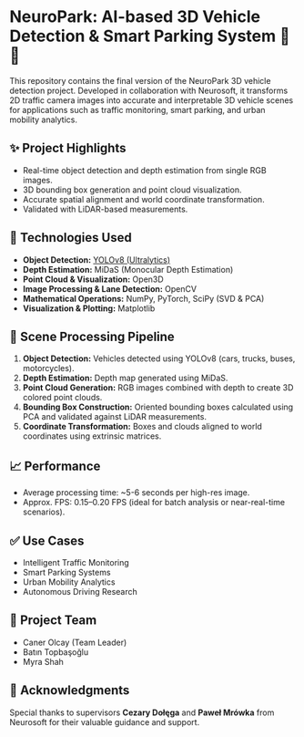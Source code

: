 # NeuroPark: AI-based 3D Vehicle Detection & Smart Parking System 🚗🧠

This repository contains the final version of the NeuroPark 3D vehicle detection project. Developed in collaboration with Neurosoft, it transforms 2D traffic camera images into accurate and interpretable 3D vehicle scenes for applications such as traffic monitoring, smart parking, and urban mobility analytics.

## ✨ Project Highlights

* Real-time object detection and depth estimation from single RGB images.
* 3D bounding box generation and point cloud visualization.
* Accurate spatial alignment and world coordinate transformation.
* Validated with LiDAR-based measurements.

## 🔧 Technologies Used

* **Object Detection:** [YOLOv8 (Ultralytics)](https://github.com/ultralytics/ultralytics)
* **Depth Estimation:** MiDaS (Monocular Depth Estimation)
* **Point Cloud & Visualization:** Open3D
* **Image Processing & Lane Detection:** OpenCV
* **Mathematical Operations:** NumPy, PyTorch, SciPy (SVD & PCA)
* **Visualization & Plotting:** Matplotlib

## 🚩 Scene Processing Pipeline

1. **Object Detection:** Vehicles detected using YOLOv8 (cars, trucks, buses, motorcycles).
2. **Depth Estimation:** Depth map generated using MiDaS.
3. **Point Cloud Generation:** RGB images combined with depth to create 3D colored point clouds.
4. **Bounding Box Construction:** Oriented bounding boxes calculated using PCA and validated against LiDAR measurements.
5. **Coordinate Transformation:** Boxes and clouds aligned to world coordinates using extrinsic matrices.

## 📈 Performance

* Average processing time: \~5-6 seconds per high-res image.
* Approx. FPS: 0.15–0.20 FPS (ideal for batch analysis or near-real-time scenarios).

## ✅ Use Cases

* Intelligent Traffic Monitoring
* Smart Parking Systems
* Urban Mobility Analytics
* Autonomous Driving Research


## 📌 Project Team

* Caner Olcay (Team Leader)
* Batın Topbaşoğlu 
* Myra Shah

## 🤝 Acknowledgments

Special thanks to supervisors **Cezary Dołęga** and **Paweł Mrówka** from Neurosoft for their valuable guidance and support.
